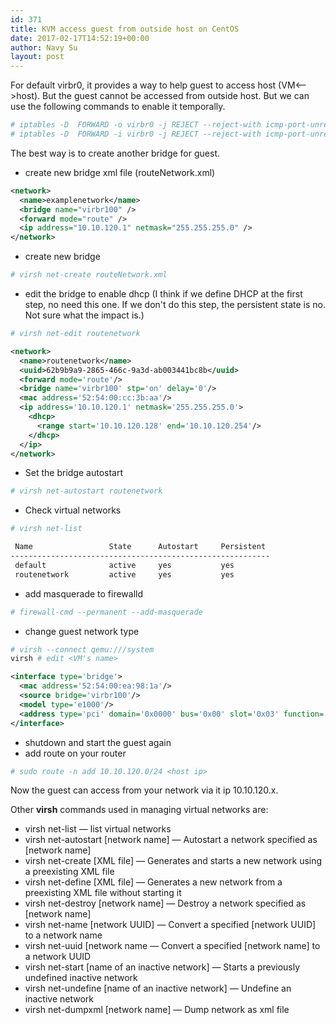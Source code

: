 ```yaml
---
id: 371
title: KVM access guest from outside host on CentOS
date: 2017-02-17T14:52:19+00:00
author: Navy Su
layout: post
---
```

For default virbr0, it provides a way to help guest to access host (VM<-->host). But the guest cannot be accessed from outside host. But we can use the following commands to enable it temporally.
~~~bash
# iptables -D  FORWARD -o virbr0 -j REJECT --reject-with icmp-port-unreachable
# iptables -D  FORWARD -i virbr0 -j REJECT --reject-with icmp-port-unreachable
~~~

The best way is to create another bridge for guest.

* create new bridge xml file (routeNetwork.xml)

~~~xml
<network>
  <name>examplenetwork</name>
  <bridge name="virbr100" />
  <forward mode="route" />
  <ip address="10.10.120.1" netmask="255.255.255.0" />
</network>
~~~
* create new bridge

~~~bash
# virsh net-create routeNetwork.xml
~~~
* edit the bridge to enable dhcp (I think if we define DHCP at the first step, no need this one. If we don't do this step, the persistent state is no. Not sure what the impact is.)

~~~bash
# virsh net-edit routenetwork
~~~
~~~xml
<network>
  <name>routenetwork</name>
  <uuid>62b9b9a9-2865-466c-9a3d-ab003441bc8b</uuid>
  <forward mode='route'/>
  <bridge name='virbr100' stp='on' delay='0'/>
  <mac address='52:54:00:cc:3b:aa'/>
  <ip address='10.10.120.1' netmask='255.255.255.0'>
    <dhcp>
      <range start='10.10.120.128' end='10.10.120.254'/>
    </dhcp>
  </ip>
</network>
~~~
* Set the bridge autostart

~~~bash
# virsh net-autostart routenetwork
~~~
* Check virtual networks

~~~bash
# virsh net-list

 Name                 State      Autostart     Persistent
----------------------------------------------------------
 default              active     yes           yes
 routenetwork         active     yes           yes
~~~
* add masquerade to firewalld

~~~bash
# firewall-cmd --permanent --add-masquerade
~~~
* change guest network type 

~~~bash
# virsh --connect qemu:///system
virsh # edit <VM's name>
~~~
~~~xml
<interface type='bridge'>
  <mac address='52:54:00:ea:98:1a'/>
  <source bridge='virbr100'/>
  <model type='e1000'/>
  <address type='pci' domain='0x0000' bus='0x00' slot='0x03' function='0x0'/>
</interface>
~~~
* shutdown and start the guest again
* add route on your router

~~~bash
# sudo route -n add 10.10.120.0/24 <host ip>
~~~
Now the guest can access from your network via it ip 10.10.120.x.

Other **virsh** commands used in managing virtual networks are:
        
 * virsh net-list — list virtual networks
 * virsh net-autostart [network name] — Autostart a network specified as [network name]
 * virsh net-create [XML file] — Generates and starts a new network using a preexisting XML file
 * virsh net-define [XML file] — Generates a new network from a preexisting XML file without starting it
 * virsh net-destroy [network name] — Destroy a network specified as [network name]
 * virsh net-name [network UUID] — Convert a specified [network UUID] to a network name
 * virsh net-uuid [network name — Convert a specified [network name] to a network UUID
 * virsh net-start [name of an inactive network] — Starts a previously undefined inactive network
 * virsh net-undefine [name of an inactive network] — Undefine an inactive network
 * virsh net-dumpxml [network name] — Dump network as xml file
        
